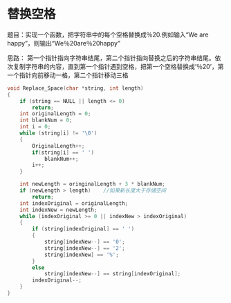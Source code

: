 # 替换空格

题目：实现一个函数，把字符串中的每个空格替换成％20.例如输入“We are happy”，则输出“We％20are％20happy”

思路： 第一个指针指向字符串结尾，第二个指针指向替换之后的字符串结尾。依次复制字符串的内容，直到第一个指针遇到空格，把第一个空格替换成’％20’，第一个指针向前移动一格，第二个指针移动三格

```c
void Replace_Space(char *string, int length)
{
    if (string == NULL || length <= 0)
        return;
    int originalLength = 0;
    int blankNum = 0;
    int i = 0;
    while (string[i] != '\0')
    {
        OriginalLength++;
        if(string[i] == ' ')
            blankNum++;
        i++;
    }

    int newLength = oringinalLength + 3 * blankNum;
    if (newLength > length)    //如果新长度大于存储空间
        return;
    int indexOriginal = originalLength;
    int indexNew = newLength;
    while (indexOriginal >= 0 || indexNew > indexOriginal)
    {
        if (string[indexOriginal] == ' ')
        {
            string[indexNew--] == '0';
            string[indexNew--] == '2';
            string[indexNew] == '%';
        }
        else
            string[indexNew--] == string[indexOriginal];
        indexOriginal--;
    }
}

```

